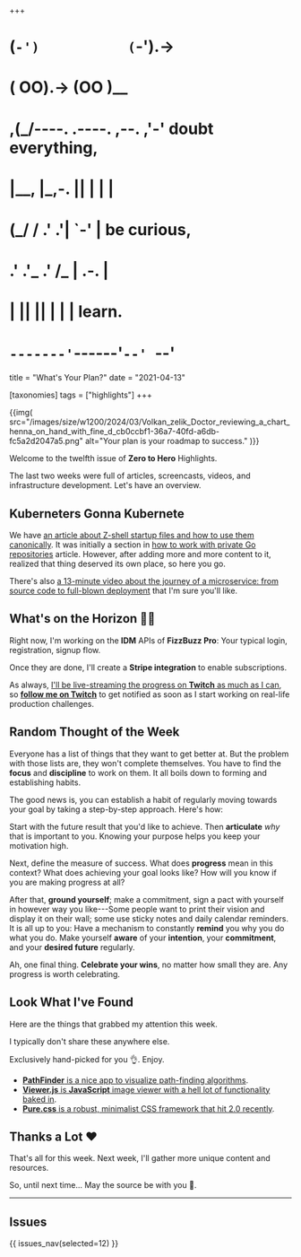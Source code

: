 +++
#   (`-')           (`-').->
#   ( OO).->        (OO )__
# ,(_/----. .----. ,--. ,'-' doubt everything,
# |__,    |\_,-.  ||  | |  |
#  (_/   /    .' .'|  `-'  | be curious,
#  .'  .'_  .'  /_ |  .-.  |
# |       ||      ||  | |  | learn.
# `-------'`------'`--' `--'

title = "What's Your Plan?"
date = "2021-04-13"

[taxonomies]
tags = ["highlights"]
+++

{{img(
  src="/images/size/w1200/2024/03/Volkan_zelik_Doctor_reviewing_a_chart_henna_on_hand_with_fine_d_cb0ccbf1-36a7-40fd-a6db-fc5a2d2047a5.png"
  alt="Your plan is your roadmap to success."
)}}

Welcome to the twelfth issue of **Zero to Hero** Highlights.

The last two weeks were full of articles, screencasts, videos, and
infrastructure development. Let's have an overview.

## Kuberneters Gonna Kubernete

We have [an article about Z-shell startup files and how to use
them canonically][z-shell]. It was initially a section in
[how to work with private Go repositories][private-go] article.
However, after adding more and more content to it, realized that thing deserved
its own place, so here you go.

[z-shell]: @/tips/zshell-startup-files.md
[private-go]: @/vadideki-geyik/geyik-academy/go101/how-to-work-with-private-go-repositories.md

There's also [a 13-minute video about the journey of a microservice: from
source code to full-blown deployment][k8s-microservice] that I'm sure you'll
like.

[k8s-microservice]: @/zero-to-prod/deploying-a-microservice-to-k8s.md

## What's on the Horizon 👩‍🍳

Right now, I'm working on the **IDM** APIs of **FizzBuzz Pro**: Your typical
login, registration, signup flow.

Once they are done, I'll create a **Stripe integration** to enable
subscriptions.

As always, [I'll be live-streaming the progress on **Twitch** as much as
I can][twitch], so [**follow me on Twitch**][twitch] to get notified as soon as
I start working on real-life production challenges.

[twitch]: https://twitch.tv/VadidekiVolkan

## Random Thought of the Week

Everyone has a list of things that they want to get better at. But the problem
with those lists are, they won't complete themselves. You have to find the
**focus** and **discipline** to work on them. It all boils down to forming and
establishing habits.

The good news is, you can establish a habit of regularly moving towards your
goal by taking a step-by-step approach. Here's how:

Start with the future result that you'd like to achieve. Then **articulate**
*why* that is important to you. Knowing your purpose helps you keep your
motivation high.

Next, define the measure of success. What does **progress** mean in this
context?
What does achieving your goal looks like? How will you know if you are making
progress at all?

After that, **ground yourself**; make a commitment, sign a pact with yourself
in however way you like---Some people want to print their vision and display it
on their wall; some use sticky notes and daily calendar reminders. It is all up
to you: Have a mechanism to constantly **remind** you why you do what you do.
Make yourself **aware** of your **intention**, your **commitment**, and your
**desired future** regularly.

Ah, one final thing. **Celebrate your wins**, no matter how small they are.
Any progress is worth celebrating.

## Look What I've Found

Here are the things that grabbed my attention this week.

I typically don't share these anywhere else.

Exclusively hand-picked for you 👌. Enjoy.

* [**PathFinder** is a nice app to visualize path-finding algorithms][pathfinder].
* [**Viewer.js** is **JavaScript** image viewer with a hell lot of 
  functionality baked in][viewer].
* [**Pure.css** is a robust, minimalist CSS framework that hit 2.0 
  recently][pure].

[pathfinder]: https://josephprichard.github.io/Pathfinder/
[viewer]: https://fengyuanchen.github.io/viewerjs/
[pure]: https://purecss.io/

## Thanks a Lot ❤️

That's all for this week. Next week, I'll gather more unique content and
resources.

So, until next time... May the source be with you 🦄.

--------

## Issues

{{ issues_nav(selected=12) }}
